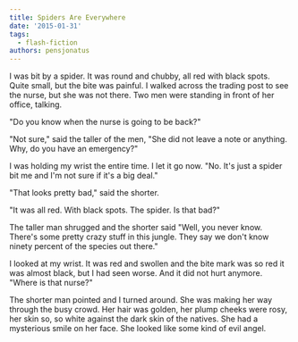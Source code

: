 ```yaml
---
title: Spiders Are Everywhere
date: '2015-01-31'
tags:
  - flash-fiction
authors: pensjonatus
---
```


I was bit by a spider. It was round and chubby, all red with black spots. Quite
small, but the bite was painful. I walked across the trading post to see the
nurse, but she was not there. Two men were standing in front of her office,
talking.

<!-- truncate -->

"Do you know when the nurse is going to be back?"

"Not sure," said the taller of the men, "She did not leave a note or anything.
Why, do you have an emergency?"

I was holding my wrist the entire time. I let it go now. "No. It's just a spider
bit me and I'm not sure if it's a big deal."

"That looks pretty bad," said the shorter.

"It was all red. With black spots. The spider. Is that bad?"

The taller man shrugged and the shorter said "Well, you never know. There's some
pretty crazy stuff in this jungle. They say we don't know ninety percent of the
species out there."

I looked at my wrist. It was red and swollen and the bite mark was so red it was
almost black, but I had seen worse. And it did not hurt anymore. "Where is that
nurse?"

The shorter man pointed and I turned around. She was making her way through the
busy crowd. Her hair was golden, her plump cheeks were rosy, her skin so, so
white against the dark skin of the natives. She had a mysterious smile on her
face. She looked like some kind of evil angel.
